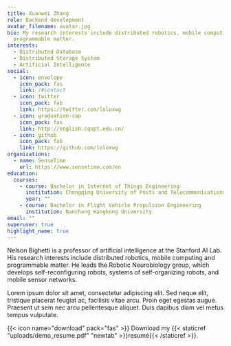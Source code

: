 ```yaml
---
title: Xuanwei Zhang
role: Backend development
avatar_filename: avatar.jpg
bio: My research interests include distributed robotics, mobile computing and
  programmable matter.
interests:
  - Distributed Database
  - Distributed Storage System
  - Artificial Intelligence
social:
  - icon: envelope
    icon_pack: fas
    link: /#contact
  - icon: twitter
    icon_pack: fab
    link: https://twitter.com/loloxwg
  - icon: graduation-cap
    icon_pack: fas
    link: http://english.cqupt.edu.cn/
  - icon: github
    icon_pack: fab
    link: https://github.com/loloxwg
organizations:
  - name: SenseTime
    url: https://www.sensetime.com/en
education:
  courses:
    - course: Bachelor in Internet of Things Engineering
      institution: Chongqing University of Posts and Telecommunications
      year: ""
    - course: Bachelor in Flight Vehicle Propulsion Engineering
      institution: Nanchang Hangkong University
email: ""
superuser: true
highlight_name: true
---
```


Nelson Bighetti is a professor of artificial intelligence at the Stanford AI Lab. His research interests include distributed robotics, mobile computing and programmable matter. He leads the Robotic Neurobiology group, which develops self-reconfiguring robots, systems of self-organizing robots, and mobile sensor networks.

Lorem ipsum dolor sit amet, consectetur adipiscing elit. Sed neque elit, tristique placerat feugiat ac, facilisis vitae arcu. Proin eget egestas augue. Praesent ut sem nec arcu pellentesque aliquet. Duis dapibus diam vel metus tempus vulputate.

{{< icon name="download" pack="fas" >}} Download my {{< staticref "uploads/demo_resume.pdf" "newtab" >}}resumé{{< /staticref >}}.
